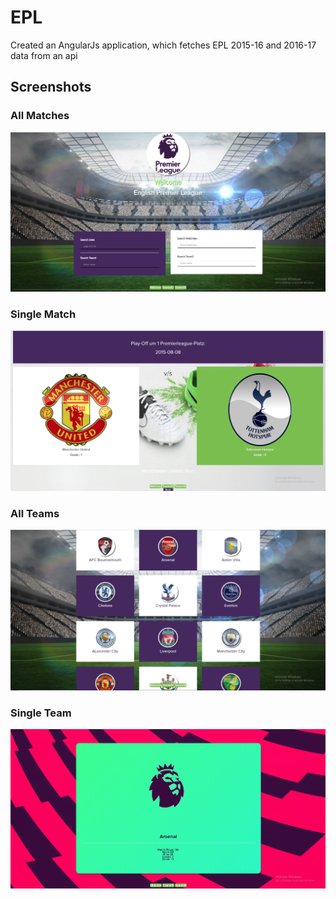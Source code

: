 # EPL
Created an AngularJs application, which fetches EPL 2015-16 and 2016-17 data from an api

## Screenshots

### All Matches

![Alt text](https://github.com/laffingDragons/Screenshots/blob/master/11.PNG?raw=true "Title")

### Single Match

![Alt text](https://github.com/laffingDragons/Screenshots/blob/master/12.PNG?raw=true "Title")

### All Teams

![Alt text](https://github.com/laffingDragons/Screenshots/blob/master/13.PNG?raw=true "Title")

### Single Team 

![Alt text](https://github.com/laffingDragons/Screenshots/blob/master/14.PNG?raw=true "Title")
